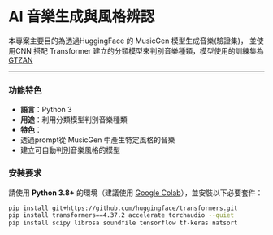 # AI 音樂生成與風格辨認
本專案主要目的為透過HuggingFace 的 MusicGen 模型生成音樂(驗證集)， 並使用CNN 搭配 Transformer 建立的分類模型來判別音樂種類，模型使用的訓練集為[GTZAN](https://www.kaggle.com/datasets/andradaolteanu/gtzan-dataset-music-genre-classification)


---

### 功能特色
- **語言**：Python 3
- **用途**：利用分類模型判別音樂種類
- **特色**：
- 透過prompt從 MusicGen 中產生特定風格的音樂
- 建立可自動判別音樂風格的模型


### 安裝要求
請使用 **Python 3.8+** 的環境（建議使用 [Google Colab](https://colab.research.google.com/)），並安裝以下必要套件：
```bash
pip install git+https://github.com/huggingface/transformers.git
pip install transformers==4.37.2 accelerate torchaudio --quiet
pip install scipy librosa soundfile tensorflow tf-keras natsort
